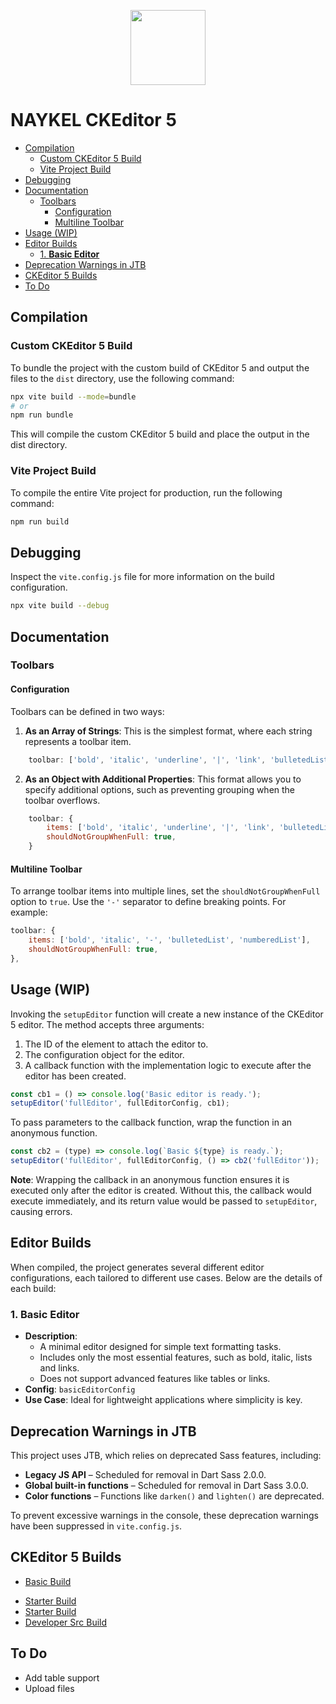 <p align="center"><a href="https://naykel.com.au" target="_blank"><img src="https://avatars0.githubusercontent.com/u/32632005?s=460&u=d1df6f6e0bf29668f8a4845271e9be8c9b96ed83&v=4" width="120"></a></p>

# NAYKEL CKEditor 5

- [Compilation](#compilation)
    - [Custom CKEditor 5 Build](#custom-ckeditor-5-build)
    - [Vite Project Build](#vite-project-build)
- [Debugging](#debugging)
- [Documentation](#documentation)
    - [Toolbars](#toolbars)
        - [Configuration](#configuration)
        - [Multiline Toolbar](#multiline-toolbar)
- [Usage (WIP)](#usage-wip)
- [Editor Builds](#editor-builds)
    - [1. **Basic Editor**](#1-basic-editor)
- [Deprecation Warnings in JTB](#deprecation-warnings-in-jtb)
- [CKEditor 5 Builds](#ckeditor-5-builds)
- [To Do](#to-do)

## Compilation

### Custom CKEditor 5 Build

To bundle the project with the custom build of CKEditor 5 and output the files to the
`dist` directory, use the following command:

```bash
npx vite build --mode=bundle
# or
npm run bundle
```

This will compile the custom CKEditor 5 build and place the output in the dist directory.

### Vite Project Build

To compile the entire Vite project for production, run the following command:

```bash
npm run build
```

## Debugging

Inspect the `vite.config.js` file for more information on the build configuration.

```bash
npx vite build --debug
```


## Documentation

### Toolbars

#### Configuration

Toolbars can be defined in two ways: 

1. **As an Array of Strings**: This is the simplest format, where each string represents a
   toolbar item.

```js
    toolbar: ['bold', 'italic', 'underline', '|', 'link', 'bulletedList']
```

2. **As an Object with Additional Properties**: This format allows you to specify
   additional options, such as preventing grouping when the toolbar overflows.

```js
    toolbar: {
        items: ['bold', 'italic', 'underline', '|', 'link', 'bulletedList'],
        shouldNotGroupWhenFull: true,
    }
```

#### Multiline Toolbar

To arrange toolbar items into multiple lines, set the `shouldNotGroupWhenFull` option to
`true`. Use the `'-'` separator to define breaking points. For example:

```js
toolbar: {
    items: ['bold', 'italic', '-', 'bulletedList', 'numberedList'],
    shouldNotGroupWhenFull: true,
},
```


## Usage (WIP)

Invoking the `setupEditor` function will create a new instance of the CKEditor 5 editor.
The method accepts three arguments:

1. The ID of the element to attach the editor to.
2. The configuration object for the editor.
3. A callback function with the implementation logic to execute after the editor has been
   created.

```javascript
const cb1 = () => console.log('Basic editor is ready.');
setupEditor('fullEditor', fullEditorConfig, cb1);
```

To pass parameters to the callback function, wrap the function in an anonymous function.

```javascript
const cb2 = (type) => console.log(`Basic ${type} is ready.`);
setupEditor('fullEditor', fullEditorConfig, () => cb2('fullEditor'));
```

**Note**: Wrapping the callback in an anonymous function ensures it is executed only after
the editor is created. Without this, the callback would execute immediately, and its
return value would be passed to `setupEditor`, causing errors.

## Editor Builds

When compiled, the project generates several different editor configurations, each
tailored to different use cases. Below are the details of each build:

### 1. **Basic Editor**
   - **Description**: 
     - A minimal editor designed for simple text formatting tasks.
     - Includes only the most essential features, such as bold, italic, lists and links.
     - Does not support advanced features like tables or links.
   - **Config**: `basicEditorConfig`
   - **Use Case**: Ideal for lightweight applications where simplicity is key.
<!-- 
### 2. **Default Editor**
   - **Description**: 
     - A balanced editor with a typical toolbar offering common features.
     - Includes basic text styling (bold, italic, underline), links, images, lists, and tables.
     - Suitable for most general-purpose editing needs.
   - **Config**: `defaultEditorConfig`
   - **Use Case**: Perfect for general use cases requiring a mix of basic and intermediate features.

### 3. **Full Editor**
   - **Description**: 
     - The most feature-rich configuration with all available tools.
     - Includes advanced features such as media embedding, extended text formatting, full table support, and more.
   - **Config**: `fullEditorConfig`
   - **Use Case**: Best for advanced applications requiring comprehensive editing capabilities. -->

## Deprecation Warnings in JTB

This project uses JTB, which relies on deprecated Sass features, including:  

- **Legacy JS API** – Scheduled for removal in Dart Sass 2.0.0.  
- **Global built-in functions** – Scheduled for removal in Dart Sass 3.0.0.  
- **Color functions** – Functions like `darken()` and `lighten()` are deprecated.  

To prevent excessive warnings in the console, these deprecation warnings have been
suppressed in `vite.config.js`.  

## CKEditor 5 Builds

- [Basic Build](https://ckeditor.com/ckeditor-5/builder/#installation/NoNgNARATAdAzPCkQgCwgIxwJzYOwAc2Uq2ArHiFAAx57UF6onlTbOGpIQCmAdkmphgGMEKGiJAXUjYAJiR48AZhClA=)

<!-- review these -->

- [Starter
  Build](https://ckeditor.com/ckeditor-5/builder/#installation/NodgNARATAdAzPCk4gBxQKwDZMEZVyoCcALKrlCCAAwlFZIQCmAdktWMLmB7z2LgC6kDBlQAzAMa4GgoA===)
- [Starter
  Build](https://ckeditor.com/ckeditor-5/builder/#installation/NodgNARATAdAzPCk4gBxQKwDZMEZVyoCcALKrlCCAAwlFZIQCmAdktWMLmB7z2LgC6kDBlQAzAMa4GgoA===)
- [Developer Src
  Build](https://ckeditor.com/ckeditor-5/builder/#installation/NoFgNARATAdAzPCkCsyDsAGNA2NBOVNARmwzygA4Ls8K441MoQkIBTAOyQzGCLB49+QgLqQAZuUoAjOBBFA=)


## To Do

- Add table support
- Upload files